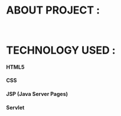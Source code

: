 <h1>ABOUT PROJECT :</h1>
<p></p>
<br>
<h1> TECHNOLOGY USED :</h1>
<h4>HTML5</h4>
<h4>CSS</h4>
<h4>JSP (Java Server Pages)</h4>
<h4>Servlet</h4>
